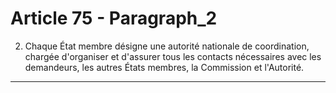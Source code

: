 # Article 75 - Paragraph_2

2. Chaque État membre désigne une autorité nationale de coordination, chargée d'organiser et d'assurer tous les contacts nécessaires avec les demandeurs, les autres États membres, la Commission et l'Autorité.
---
